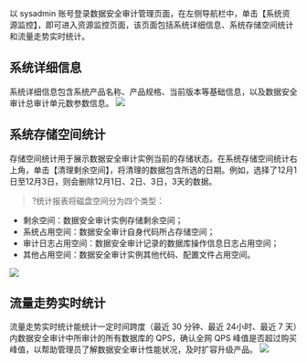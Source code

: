 以 sysadmin 账号登录数据安全审计管理页面，在左侧导航栏中，单击【系统资源监控】，即可进入资源监控页面，该页面包括系统详细信息、系统存储空间统计和流量走势实时统计。
## 系统详细信息
系统详细信息包含系统产品名称、产品规格、当前版本等基础信息，以及数据安全审计总审计单元数参数信息。
![](https://main.qcloudimg.com/raw/1fdf62909946120f9830d6e83d335748.png)
## 系统存储空间统计
存储空间统计用于展示数据安全审计实例当前的存储状态。在系统存储空间统计右上角，单击【清理剩余空间】，将清理的数据包含所选的日期。例如，选择了12月1日至12月3日，则会删除12月1日、2日、3日，3天的数据。
>?统计报表将磁盘空间分为四个类型：
- 剩余空间：数据安全审计实例存储剩余空间；
- 系统占用空间：数据安全审计自身代码所占存储空间；
- 审计日志占用空间：数据安全审计记录的数据库操作信息日志占用空间；
- 其他占用空间：数据安全审计实例其他代码、配置文件占用空间。


![](https://main.qcloudimg.com/raw/ec2afcdbb9625eeed2fd1aa45728fea0.png)

## 流量走势实时统计
流量走势实时统计能统计一定时间跨度（最近 30 分钟、最近 24小时、最近 7 天）内数据安全审计中所审计的所有数据库的 QPS，确认全网 QPS 峰值是否超过购买峰值，以帮助管理员了解数据安全审计性能状况，及时扩容升级产品。
![](https://main.qcloudimg.com/raw/8ec1a6847f64940dcf835b2dabf4927e.png)
